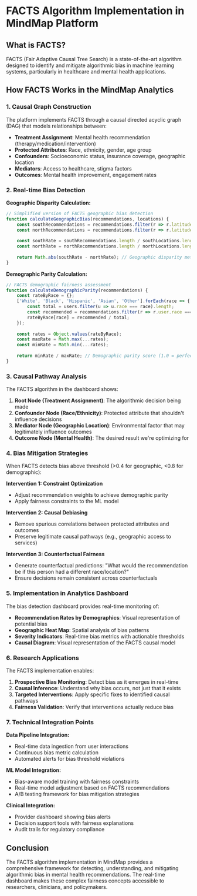 # FACTS Algorithm Implementation in MindMap Platform

## What is FACTS?

FACTS (Fair Adaptive Causal Tree Search) is a state-of-the-art algorithm designed to identify and mitigate algorithmic bias in machine learning systems, particularly in healthcare and mental health applications.

## How FACTS Works in the MindMap Analytics

### 1. Causal Graph Construction
The platform implements FACTS through a causal directed acyclic graph (DAG) that models relationships between:

- **Treatment Assignment**: Mental health recommendation (therapy/medication/intervention)
- **Protected Attributes**: Race, ethnicity, gender, age group
- **Confounders**: Socioeconomic status, insurance coverage, geographic location
- **Mediators**: Access to healthcare, stigma factors
- **Outcomes**: Mental health improvement, engagement rates

### 2. Real-time Bias Detection

**Geographic Disparity Calculation:**
```javascript
// Simplified version of FACTS geographic bias detection
function calculateGeographicBias(recommendations, locations) {
    const southRecommendations = recommendations.filter(r => r.latitude < 27.45);
    const northRecommendations = recommendations.filter(r => r.latitude >= 27.45);
    
    const southRate = southRecommendations.length / southLocations.length;
    const northRate = northRecommendations.length / northLocations.length;
    
    return Math.abs(southRate - northRate); // Geographic disparity metric
}
```

**Demographic Parity Calculation:**
```javascript
// FACTS demographic fairness assessment
function calculateDemographicParity(recommendations) {
    const rateByRace = {};
    ['White', 'Black', 'Hispanic', 'Asian', 'Other'].forEach(race => {
        const total = users.filter(u => u.race === race).length;
        const recommended = recommendations.filter(r => r.user.race === race).length;
        rateByRace[race] = recommended / total;
    });
    
    const rates = Object.values(rateByRace);
    const maxRate = Math.max(...rates);
    const minRate = Math.min(...rates);
    
    return minRate / maxRate; // Demographic parity score (1.0 = perfect parity)
}
```

### 3. Causal Pathway Analysis

The FACTS algorithm in the dashboard shows:

1. **Root Node (Treatment Assignment)**: The algorithmic decision being made
2. **Confounder Node (Race/Ethnicity)**: Protected attribute that shouldn't influence decisions
3. **Mediator Node (Geographic Location)**: Environmental factor that may legitimately influence outcomes
4. **Outcome Node (Mental Health)**: The desired result we're optimizing for

### 4. Bias Mitigation Strategies

When FACTS detects bias above threshold (>0.4 for geographic, <0.8 for demographic):

**Intervention 1: Constraint Optimization**
- Adjust recommendation weights to achieve demographic parity
- Apply fairness constraints to the ML model

**Intervention 2: Causal Debiasing**
- Remove spurious correlations between protected attributes and outcomes
- Preserve legitimate causal pathways (e.g., geographic access to services)

**Intervention 3: Counterfactual Fairness**
- Generate counterfactual predictions: "What would the recommendation be if this person had a different race/location?"
- Ensure decisions remain consistent across counterfactuals

### 5. Implementation in Analytics Dashboard

The bias detection dashboard provides real-time monitoring of:

- **Recommendation Rates by Demographics**: Visual representation of potential bias
- **Geographic Heat Map**: Spatial analysis of bias patterns
- **Severity Indicators**: Real-time bias metrics with actionable thresholds
- **Causal Diagram**: Visual representation of the FACTS causal model

### 6. Research Applications

The FACTS implementation enables:

1. **Prospective Bias Monitoring**: Detect bias as it emerges in real-time
2. **Causal Inference**: Understand why bias occurs, not just that it exists
3. **Targeted Interventions**: Apply specific fixes to identified causal pathways
4. **Fairness Validation**: Verify that interventions actually reduce bias

### 7. Technical Integration Points

**Data Pipeline Integration:**
- Real-time data ingestion from user interactions
- Continuous bias metric calculation
- Automated alerts for bias threshold violations

**ML Model Integration:**
- Bias-aware model training with fairness constraints
- Real-time model adjustment based on FACTS recommendations
- A/B testing framework for bias mitigation strategies

**Clinical Integration:**
- Provider dashboard showing bias alerts
- Decision support tools with fairness explanations
- Audit trails for regulatory compliance

## Conclusion

The FACTS algorithm implementation in MindMap provides a comprehensive framework for detecting, understanding, and mitigating algorithmic bias in mental health recommendations. The real-time dashboard makes these complex fairness concepts accessible to researchers, clinicians, and policymakers.